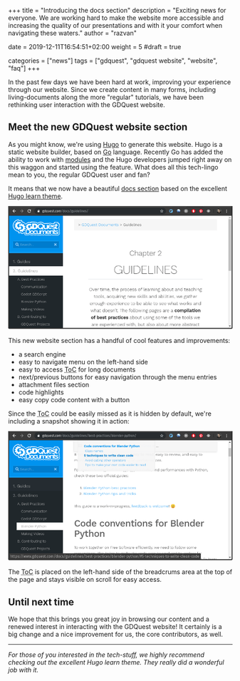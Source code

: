 +++
title = "Introducing the docs section"
description = "Exciting news for everyone. We are working hard to make the website more accessible and increasing the quality of our presentations and with it your comfort when navigating these waters."
author = "razvan"

date = 2019-12-11T16:54:51+02:00
weight = 5
#draft = true

categories = ["news"]
tags = ["gdquest", "gdquest website", "website", "faq"]
+++

<!-- If this file goes under contents/docs be sure to start chapters with ##, not # -->

In the past few days we have been hard at work, improving your experience through our website. Since we create content in many forms, including living-documents along the more "regular" tutorials, we have been rethinking user interaction with the GDQuest website.

## Meet the new GDQuest website section

As you might know, we're using [Hugo](//gohugo.io/) to generate this website. Hugo is a static website builder, based on [Go](//golang.org/) language. Recently Go has added the ability to work with [modules](//blog.golang.org/using-go-modules) and the Hugo developers jumped right away on this waggon and started using the feature. What does all this tech-lingo mean to you, the regular GDQuest user and fan?

It means that we now have a beautiful [docs section](//gdquest.com/docs/) based on the excellent [Hugo learn theme](//learn.netlify.com).

![GDQuest Docs Section](./img/beautyshot.png)

This new website section has a handful of cool features and improvements:

- a search engine
- easy to navigate menu on the left-hand side
- easy to access <abbr title="table of contents">ToC</abbr> for long documents
- next/previous buttons for easy navigation through the menu entries
- attachment files section
- code highlights
- easy copy code content with a button

Since the <abbr title="table of contents">ToC</abbr> could be easily missed as it is hidden by default, we're including a snapshot showing it in action:

![Documents Pages ToC](./img/toc.png)

The <abbr title="table of contents">ToC</abbr> is placed on the left-hand side of the breadcrums area at the top of the page and stays visible on scroll for easy access.

## Until next time

We hope that this brings you great joy in browsing our content and a renewed interest in interacting with the GDQuest website! It certainly is a big change and a nice improvement for us, the core contributors, as well.

---

_For those of you interested in the tech-stuff, we highly recommend checking out the excellent Hugo learn theme. They really did a wonderful job with it._
